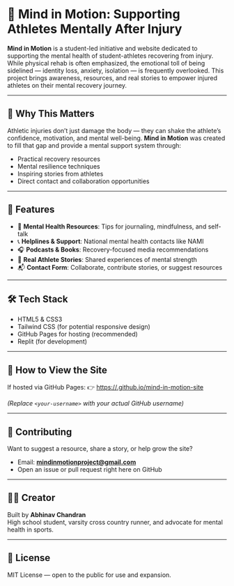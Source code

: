 # 🧠 Mind in Motion: Supporting Athletes Mentally After Injury

**Mind in Motion** is a student-led initiative and website dedicated to supporting the mental health of student-athletes recovering from injury. While physical rehab is often emphasized, the emotional toll of being sidelined — identity loss, anxiety, isolation — is frequently overlooked. This project brings awareness, resources, and real stories to empower injured athletes on their mental recovery journey.

---

## 🌟 Why This Matters

Athletic injuries don’t just damage the body — they can shake the athlete’s confidence, motivation, and mental well-being. **Mind in Motion** was created to fill that gap and provide a mental support system through:
- Practical recovery resources
- Mental resilience techniques
- Inspiring stories from athletes
- Direct contact and collaboration opportunities

---

## 🧩 Features

- 📘 **Mental Health Resources**: Tips for journaling, mindfulness, and self-talk
- 📞 **Helplines & Support**: National mental health contacts like NAMI
- 🎧 **Podcasts & Books**: Recovery-focused media recommendations
- 🏅 **Real Athlete Stories**: Shared experiences of mental strength
- 📬 **Contact Form**: Collaborate, contribute stories, or suggest resources

---

## 🛠 Tech Stack

- HTML5 & CSS3
- Tailwind CSS (for potential responsive design)
- GitHub Pages for hosting (recommended)
- Replit (for development)

---

## 🚀 How to View the Site

If hosted via GitHub Pages:
👉 [https://<your-username>.github.io/mind-in-motion-site](https://<your-username>.github.io/mind-in-motion-site)

*(Replace `<your-username>` with your actual GitHub username)*

---

## 🤝 Contributing

Want to suggest a resource, share a story, or help grow the site?
- Email: **mindinmotionproject@gmail.com**
- Open an issue or pull request right here on GitHub

---

## 🧑‍💻 Creator

Built by **Abhinav Chandran**  
High school student, varsity cross country runner, and advocate for mental health in sports.

---

## 📄 License

MIT License — open to the public for use and expansion.

